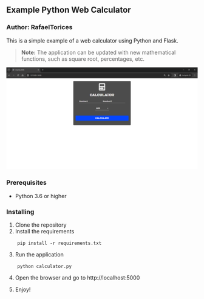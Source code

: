 ## Example Python Web Calculator

### Author: RafaelTorices

This is a simple example of a web calculator using Python and Flask.

> **Note:**
> The application can be updated with new mathematical functions, such as square root, percentages, etc.

![Alt text](images/image.png)

### Prerequisites

- Python 3.6 or higher

### Installing

1. Clone the repository
2. Install the requirements

```
    pip install -r requirements.txt
```

3. Run the application

```
    python calculator.py
```

4. Open the browser and go to http://localhost:5000

5. Enjoy!

